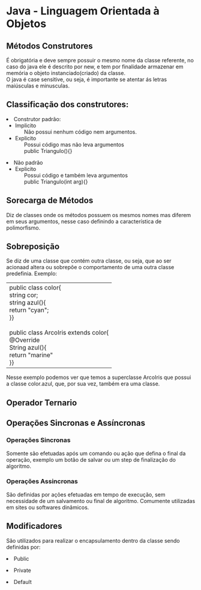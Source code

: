 <h1>Java - Linguagem Orientada à Objetos</h1>
<h2>Métodos Construtores</h2>
<p>É obrigatória e deve sempre possuir o mesmo nome da classe referente, no caso do java ele é descrito por new, e tem por finalidade armazenar em memória o objeto instanciado(criado) da classe.<br />O java é case sensitive, ou seja, é importante se atentar ás letras maiúsculas e minusculas.</p>
<h2>Classificação dos construtores:</h2>
<p>
<li>Construtor padrão:
    <ul>
        <li>Implicito
            <ul>Não possui nenhum código nem argumentos.</ul>
        </li>
        <li>Explicito
            <ul>Possui código mas não leva argumentos<br />public Triangulo(){}</ul>
        </li>
    </ul>
</li>
<li>Não padrão
    <ul>
        <li>Explicito
            <ul>Possui código e também leva argumentos<br />public Triangulo(int arg){}</ul>
        </li>
    </ul>
</li>
</p>
<h2>Sorecarga de Métodos</h2>
<p>Diz de classes onde os métodos possuem os mesmos nomes mas diferem em seus argumentos, nesse caso definindo a característica de polimorfismo.</p>
<h2>Sobreposição</h2>
<p>Se diz de uma classe que contém outra classe, ou seja, que ao ser acionaad altera ou sobrepõe o comportamento de uma outra classe predefinia. Exemplo:
<table>
    <td>public class color{ <br/>string cor;<br/>string azul(){<br/>return "cyan";<br/>}}<br/><br/>
    public class ArcoIris extends color{<br/>@Override<br/>String azul(){<br/>return "marine"<br/>}}
    </td>
</table>
Nesse exemplo podemos ver que temos a superclasse ArcoIris que possui a classe color.azul, que, por sua vez, também era uma classe.
</p>
<h2>Operador Ternario</h2>
<p></p>
<h2>Operações Sincronas e Assíncronas</h2>
<h3>Operações Sincronas</h3>
<p>Somente são efetuadas após um comando ou ação que defina o final da operação, exemplo um botão de salvar ou um step de finalização do algoritmo.</p>
<h3>Operações Assincronas</h3>
<p>São definidas por ações efetuadas em tempo de execução, sem necessidade de um salvamento ou final de algoritmo. Comumente utilizadas em sites ou softwares dinâmicos.</p>
<h2>Modificadores</h2>
<p>São utilizados para realizar o encapsulamento dentro da classe sendo definidas por:
<li>Public
    <ul></ul>
</li>
<li>Private
    <ul></ul>
</li>
<li>Default
    <ul></ul>
</li>
</p>